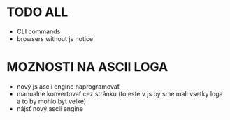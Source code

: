 #  TODO ALL
- CLI commands
- browsers without js notice

# MOZNOSTI NA ASCII LOGA
- nový js ascii engine naprogramovať
- manualne konvertovať cez stránku (to este v js by sme mali vsetky loga a to by mohlo byt velke)
- nájsť nový ascii engine